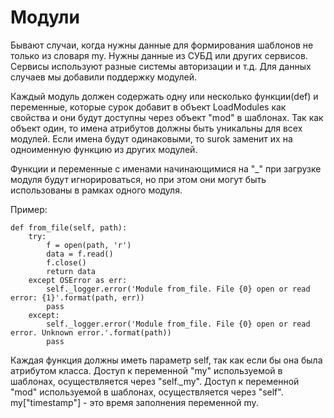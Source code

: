 # Модули
Бывают случаи, когда нужны данные для формирования шаблонов не только из словаря my.
Нужны данные из СУБД или других сервисов. Сервисы используют разные системы авторизации и т.д.
Для данных случаев мы добавили поддержку модулей.

Каждый модуль должен содержать одну или несколько функции(def) и переменные, которые сурок
добавит в объект LoadModules как свойства и они будут доступны через объект "mod" в шаблонах.
Так как объект один, то имена атрибутов должны быть уникальны для всех модулей. Если имена будут
одинаковыми, то surok заменит их на одноименную функцию из других модулей.

Функции и переменные с именами начинающимися на "_" при загрузке модуля будут игнорироваться,
но при этом они могут быть использованы в рамках одного модуля.

Пример:
```
def from_file(self, path):
    try:
        f = open(path, 'r')
        data = f.read()
        f.close()
        return data
    except OSError as err:
        self._logger.error('Module from_file. File {0} open or read error: {1}'.format(path, err))
        pass
    except:
        self._logger.error('Module from_file. File {0} open or read error. Unknown error.'.format(path))
        pass
```
Каждая функция должны иметь параметр self, так как если бы она была атрибутом класса.
Доступ к переменной "my" используемой в шаблонах, осуществляется через "self._my".
Доступ к переменной "mod" используемой в шаблонах, осуществляется через "self".
my["timestamp"] - это время заполнения переменной my. 